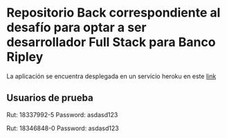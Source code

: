 # Repositorio Back correspondiente al desafío para optar a ser desarrollador Full Stack para Banco Ripley

La aplicación se encuentra desplegada en un servicio heroku en este [link](https://be-banco-ripley.herokuapp.com/)

## Usuarios de prueba
Rut: 18337992-5
Password: asdasd123

Rut: 18346848-0
Password: asdasd123
